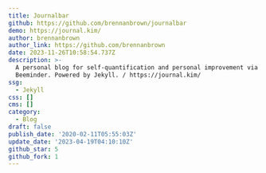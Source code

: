 ```yaml
---
title: Journalbar
github: https://github.com/brennanbrown/journalbar
demo: https://journal.kim/
author: brennanbrown
author_link: https://github.com/brennanbrown
date: 2023-11-26T10:58:54.737Z
description: >-
  A personal blog for self-quantification and personal improvement via
  Beeminder. Powered by Jekyll. / https://journal.kim/
ssg:
  - Jekyll
css: []
cms: []
category:
  - Blog
draft: false
publish_date: '2020-02-11T05:55:03Z'
update_date: '2023-04-19T04:10:10Z'
github_star: 5
github_fork: 1
---
```

